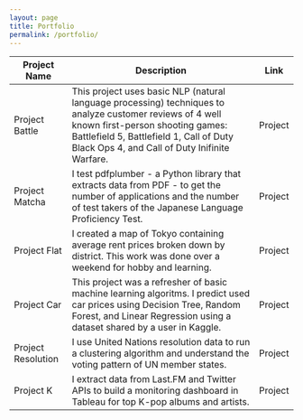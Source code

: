 ```yaml
---
layout: page
title: Portfolio
permalink: /portfolio/
---
```


| Project Name | Description | Link |
| --- | --- | --- |
| Project Battle | This project uses basic NLP (natural language processing) techniques to analyze customer reviews of 4 well known first-person shooting games: Battlefield 5, Battlefield 1, Call of Duty Black Ops 4, and Call of Duty Inifinite Warfare. | Project |
| Project Matcha | I test pdfplumber - a Python library that extracts data from PDF - to get the number of applications and the number of test takers of the Japanese Language Proficiency Test. | Project |
| Project Flat | I created a map of Tokyo containing average rent prices broken down by district. This work was done over a weekend for hobby and learning. | Project |
| Project Car | This project was a refresher of basic machine learning algoritms. I predict used car prices using Decision Tree, Random Forest, and Linear Regression using a dataset shared by a user in Kaggle. | Project |
| Project Resolution | I use United Nations resolution data to run a clustering algorithm and understand the voting pattern of UN member states. | Project |
| Project K | I extract data from Last.FM and Twitter APIs to build a monitoring dashboard in Tableau for top K-pop albums and artists. | Project |
